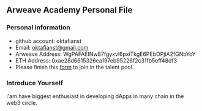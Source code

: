 ## Arweave Academy Personal File

### Personal information

- github account: oktafianst
- Email: oktafianst@gmail.com
- Arweave Address: WgPAFAEINw87fgyxvl6pxiTkgE6PEbOPjiA2fGNbYoY
- ETH Address: 0xae28d6615326ea197eb95226f2c31fb5eff48df3 
- Please finish this [form](https://docs.google.com/forms/d/e/1FAIpQLSfWA5fIIcBgmRppm3jNz5vmf9Mai_QMVil-2pO4r7YKn_Zhtw/viewform?usp=sf_link) to join in the talent pool.

### Introduce Yourself
 i'am have biggest enthusiast in developing dApps in many chain in the web3 circle.
